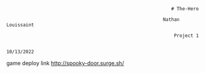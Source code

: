                                                                 # The-Hero
                                                 
                                                             Nathan Louissaint

                                                                 Project 1

                                                                 10/13/2022

                    






game deploy link 
http://spooky-door.surge.sh/
